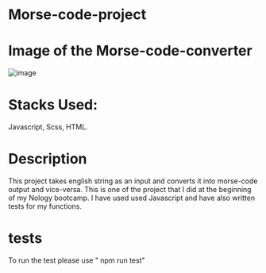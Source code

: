 # Morse-code-project


 # Image of the Morse-code-converter
![image](https://user-images.githubusercontent.com/79642065/201780153-e27d01b2-2732-43c8-8137-c1ccbb6aef06.png) 

# Stacks Used:
Javascript, Scss, HTML. 

# Description

This project takes english string as an input and converts it into morse-code output and vice-versa. This is one of the project that I did at the beginning of my Nology bootcamp. I have used used Javascript and have also written tests  for my functions. 

# tests

To run the test please use " npm run test" 


